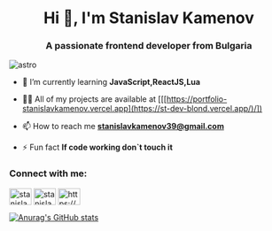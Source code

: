 
<h1 align="center">Hi 👋, I'm Stanislav Kamenov</h1>
<h3 align="center">A passionate frontend developer from Bulgaria</h3>

<p align="left"> <img src="https://komarev.com/ghpvc/?username=astro&label=Profile%20views&color=0e75b6&style=flat" alt="astro" /> </p>

- 🌱 I’m currently learning **JavaScript,ReactJS,Lua**

- 👨‍💻 All of my projects are available at [[[https://portfolio-stanislavkamenov.vercel.app](https://st-dev-blond.vercel.app/)/])

- 📫 How to reach me **stanislavkamenov39@gmail.com**

- ⚡ Fun fact **If code working don`t touch it**

<h3 align="left">Connect with me:</h3>
<p align="left">
<a href="https://linkedin.com/in/stanislav kamenov" target="blank"><img align="center" src="https://raw.githubusercontent.com/rahuldkjain/github-profile-readme-generator/master/src/images/icons/Social/linked-in-alt.svg" alt="stanislav kamenov" height="30" width="40" /></a>
<a href="https://fb.com/stanislav kamenov" target="blank"><img align="center" src="https://raw.githubusercontent.com/rahuldkjain/github-profile-readme-generator/master/src/images/icons/Social/facebook.svg" alt="stanislav kamenov" height="30" width="40" /></a>
<a href="https://discord.gg/https://discord.gg/5THBrsayXZ" target="blank"><img align="center" src="https://raw.githubusercontent.com/rahuldkjain/github-profile-readme-generator/master/src/images/icons/Social/discord.svg" alt="https://discord.gg/5THBrsayXZ" height="30" width="40" /></a>
</p>

[![Anurag's GitHub stats](https://github-readme-stats.vercel.app/api?username=StanislavKamenov)](https://github.com/anuraghazra/github-readme-stats)

